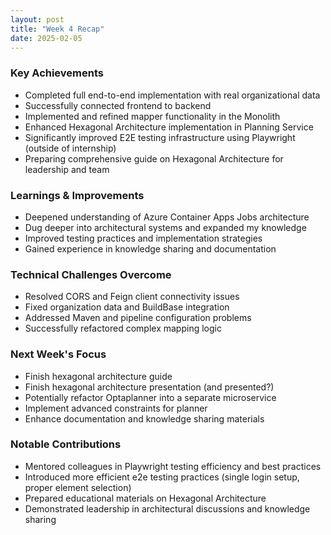 ```yaml
---
layout: post
title: "Week 4 Recap"
date: 2025-02-05
---
```


### Key Achievements

- Completed full end-to-end implementation with real organizational data
- Successfully connected frontend to backend
- Implemented and refined mapper functionality in the Monolith
- Enhanced Hexagonal Architecture implementation in Planning Service
- Significantly improved E2E testing infrastructure using Playwright (outside of internship)
- Preparing comprehensive guide on Hexagonal Architecture for leadership and team

### Learnings & Improvements

- Deepened understanding of Azure Container Apps Jobs architecture
- Dug deeper into architectural systems and expanded my knowledge
- Improved testing practices and implementation strategies
- Gained experience in knowledge sharing and documentation

### Technical Challenges Overcome

- Resolved CORS and Feign client connectivity issues
- Fixed organization data and BuildBase integration
- Addressed Maven and pipeline configuration problems
- Successfully refactored complex mapping logic

### Next Week's Focus

- Finish hexagonal architecture guide
- Finish hexagonal architecture presentation (and presented?)
- Potentially refactor Optaplanner into a separate microservice
- Implement advanced constraints for planner
- Enhance documentation and knowledge sharing materials

### Notable Contributions

- Mentored colleagues in Playwright testing efficiency and best practices
- Introduced more efficient e2e testing practices (single login setup,
proper element selection)
- Prepared educational materials on Hexagonal Architecture
- Demonstrated leadership in architectural discussions and knowledge sharing
